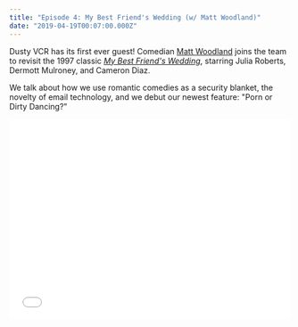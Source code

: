 ```yaml
---
title: "Episode 4: My Best Friend's Wedding (w/ Matt Woodland)"
date: "2019-04-19T00:07:00.000Z"
---
```


Dusty VCR has its first ever guest! Comedian [Matt Woodland](https://www.instagram.com/matt.woodland/) joins the team to revisit the 1997 classic [*My Best Friend's Wedding*](https://www.imdb.com/title/tt0119738/), starring Julia Roberts, Dermott Mulroney, and Cameron Diaz.

We talk about how we use romantic comedies as a security blanket, the novelty of email technology, and we debut our newest feature: "Porn or Dirty Dancing?"

<iframe style="border: none" src="//html5-player.libsyn.com/embed/episode/id/9452105/height/360/theme/legacy/thumbnail/yes/direction/backward/" height="360" width="100%" scrolling="no"  allowfullscreen webkitallowfullscreen mozallowfullscreen oallowfullscreen msallowfullscreen></iframe>
